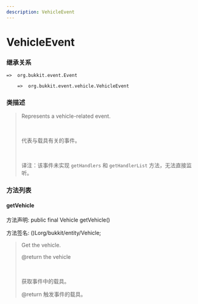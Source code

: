 ```yaml
---
description: VehicleEvent
---
```


# VehicleEvent

### 继承关系

    =>  org.bukkit.event.Event

        =>  org.bukkit.event.vehicle.VehicleEvent

### 类描述

> Represents a vehicle-related event.
> 
> <br>
> 
> 代表与载具有关的事件。
> 
> <br>
> 
> 译注：该事件未实现 `getHandlers` 和 `getHandlerList` 方法，无法直接监听。

### 方法列表

#### getVehicle

方法声明: public final Vehicle getVehicle()

方法签名: ()Lorg/bukkit/entity/Vehicle;

> Get the vehicle.
> 
> @return the vehicle
> 
> <br>
> 
> 获取事件中的载具。
> 
> @return 触发事件的载具。